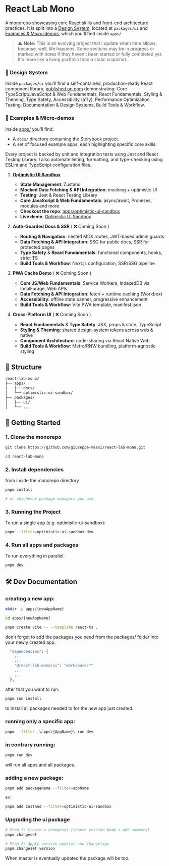 # React Lab Mono

A monorepo showcasing core React skills and front-end architecture practices. It is split into a [Design System](#design-system), located at `packages/ui` and [Examples & Micro-demos](#examples-demos), which you'll find inside `apps/`

> ⚠️ **Note:** This is an evolving project that I update when time allows, because, well, life happens. Some sections may be in progress or marked with notes if they haven’t been started or fully completed yet. It's more like a living portfolio than a static snapshot.

<a id="design-system"></a>

### 🎨 Design System

Inside `packages/ui` you'll find a self-contained, production-ready React component library, [published on npm](https://www.npmjs.com/package/@react-lab-mono/ui) demonstrating: Core TypeScript/JavaScript & Web Fundamentals, React Fundamentals, Styling & Theming, Type Safety, Accessibility (a11y), Performance Optimization, Testing, Documentation & Design Systems, Build Tools & Workflow.

<a id="examples-demos"></a>

### 🧩 Examples & Micro-demos

Inside [apps/](https://github.com/giuseppe-messi/react-lab-mono/tree/main/apps) you'll find:

- A `docs/` directory containing the Storybook project.
- A set of focused example apps, each highlighting specific core skills.

Every project is backed by unit and integration tests using Jest and React Testing Library. I also automate linting, formatting, and type-checking using ESLint and TypeScript configuration files.

1. **[Optimistic UI Sandbox](https://github.com/giuseppe-messi/react-lab-mono/tree/main/apps/optimistic-ui-sandbox)**

   - **State Management**: Zustand
   - **Mocked Data Fetching & API Integration**: mocking + optimistic UI
   - **Testing**: Jest & React Testing Library
   - **Core JavaScript & Web Fundamentals**: async/await, Promises, modules and more
   - **Checkout the repo**: [apps/optimistic-ui-sandbox](https://github.com/giuseppe-messi/react-lab-mono/tree/main/apps/optimistic-ui-sandbox)
   - **Live demo**: [Optimistic UI Sandbox](https://startling-shortbread-4b5781.netlify.app/)

2. **Auth-Guarded Docs & SSR** ( ❌ Coming Soon )
   - **Routing & Navigation**: nested MDX routes, JWT-based admin guards
   - **Data Fetching & API Integration**: SSG for public docs, SSR for protected pages
   - **Type Safety** & **React Fundamentals**: functional components, hooks, strict TS
   - **Build Tools & Workflow**: Next.js configuration, SSR/SSG pipeline
3. **PWA Cache Demo** ( ❌ Coming Soon )
   - **Core JS/Web Fundamentals**: Service Workers, IndexedDB via localForage, Web APIs
   - **Data Fetching & API Integration**: fetch + runtime caching (Workbox)
   - **Accessibility**: offline state banner, progressive enhancement
   - **Build Tools & Workflow**: Vite PWA template, manifest.json
4. **Cross-Platform UI** ( ❌ Coming Soon )
   - **React Fundamentals** & **Type Safety**: JSX, props & state, TypeScript
   - **Styling & Theming**: shared design-system tokens across web & native
   - **Component Architecture**: code-sharing via React Native Web
   - **Build Tools & Workflow**: Metro/RNW bundling, platform-agnostic styling

## 📁 Structure

```bash
react-lab-mono/
├── apps/
│   ├── docs/
│   └── optimistic-ui-sandbox/
├── packages/
│   ├── ui/
│   └── ...
```

## 🚀 Getting Started

### 1. Clone the monorepo

```bash
git clone https://github.com/giuseppe-messi/react-lab-mono.git

cd react-lab-mono
```

### 2. Install dependencies

from inside the monorepo directory

```bash
pnpm install

# or whichever package managers you use
```

### 3. Running the Project

To run a single app (e.g. optimistic-ui-sandbox):

```bash
pnpm --filter=optimistic-ui-sandbox dev
```

### 4. Run all apps and packages

To run everything in parallel:

```bash
pnpm dev
```

## 🛠️ Dev Documentation

### creating a new app:

```bash
mkdir -p apps/{newAppName}

cd apps/{newAppName}

pnpm create vite -- --template react-ts .
```

don't forget to add the packages you need from the packages/ folder into your newly created app.

```bash
  "dependencies": {
    ...
    ...
    "@react-lab-mono/ui": "workspace:*"
    ...
    ...
  },
```

after that you want to run:

```bash
pnpm run install
```

to install all packages needed to for the new app just created.

### running only a specific app:

```bash
pnpm --filter .\apps\{AppName}\ run dev
```

### in contrary running:

```bash
pnpm run dev
```

will run all apps and all packages.

### adding a new package:

```bash
pnpm add packageName --filter=appName

ex:

pnpm add zustand --filter=optimistic-ui-sandbox
```

### Upgrading the ui package

```bash
# Step 1: Create a changeset (choose version bump + add summary)
pnpm changeset

# Step 2: Apply version updates and changelogs
pnpm changeset version
```

When master is eventually updated the package will be too.
